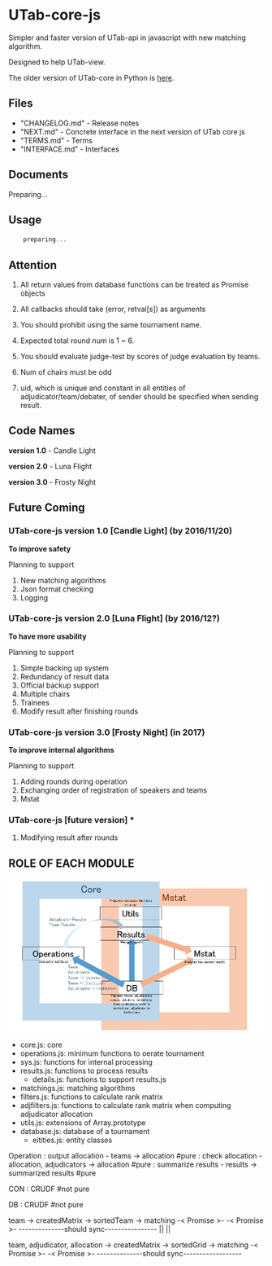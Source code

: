 # UTab-core-js

Simpler and faster version of UTab-api in javascript with new matching algorithm.

Designed to help UTab-view.

The older version of UTab-core in Python is [here](https://github.com/taulukointipalvelut/utab-api-server).

## Files

 + "CHANGELOG.md" - Release notes
 + "NEXT.md" - Concrete interface in the next version of UTab core js
 + "TERMS.md" - Terms
 + "INTERFACE.md" - Interfaces

## Documents

Preparing...

## Usage

```javascript
    preparing...
```

## Attention

1. All return values from database functions can be treated as Promise objects

1. All callbacks should take (error, retval[s]) as arguments

1. You should prohibit using the same tournament name.

1. Expected total round num is 1 ~ 6.

1. You should evaluate judge-test by scores of judge evaluation by teams.

1. Num of chairs must be odd

1. uid, which is unique and constant in all entities of adjudicator/team/debater,  of sender should be specified when sending result.

## Code Names

**version 1.0** - Candle Light

**version 2.0** - Luna Flight

**version 3.0** - Frosty Night

## Future Coming

### UTab-core-js version 1.0 [Candle Light] (by 2016/11/20)

**To improve safety**

Planning to support

1. New matching algorithms
1. Json format checking
1. Logging

### UTab-core-js version 2.0 [Luna Flight] (by 2016/12?)

**To have more usability**

Planning to support

1. Simple backing up system
1. Redundancy of result data
1. Official backup support
1. Multiple chairs
1. Trainees
1. Modify result after finishing rounds

### UTab-core-js version 3.0 [Frosty Night] (in 2017)

**To improve internal algorithms**

Planning to support

1. Adding rounds during operation
1. Exchanging order of registration of speakers and teams
1. Mstat

### UTab-core-js [future version] *

1. Modifying result after rounds

## ROLE OF EACH MODULE

![structure](structure.jpg "Module Relations")

 * core.js: core
 * operations.js: minimum functions to oerate tournament
 * sys.js: functions for internal processing
 * results.js: functions to process results
    * details.js: functions to support results.js
 * matchings.js: matching algorithms
 * filters.js: functions to calculate rank matrix
 * adjfilters.js: functions to calculate rank matrix when computing adjudicator allocation
 * utils.js: extensions of Array.prototype
 * database.js: database of a tournament
    * eitities.js: entity classes

<!--```
core.js
    |
    |_src/operation.js
    |    |
    |    |_src/operation/adfilters.js
    |    |    |_src/tools/tools.js
    |    |
    |    |_src/operation/filters.js
    |    |
    |    |_src/operation/entities.js
    |    |
    |    |_src/operation/matchings.js
    |    |
    |    |_src/operation/sys.js
    |         |_src/tools/tools.js
    |
    |_src/results.js
    |    |_src/results/details.js
    |
    |_src/database.js
    |    |_src/database/entities.js
    |
    |_src/utils.js
```
-->

Operation  : output allocation - teams -> allocation                           #pure
           : check allocation  - allocation, adjudicators -> allocation        #pure
           : summarize results - results -> summarized results                 #pure

CON        : CRUDF             #not pure

DB         : CRUDF             #not pure

team -> createdMatrix -> sortedTeam -> matching
    -<   Promise   >- -<       Promise       >-
     --------------should sync----------------
||
||

team, adjudicator, allocation -> createdMatrix -> sortedGrid -> matching
                            -<   Promise   >- -<       Promise          >-
                             --------------should sync------------------
